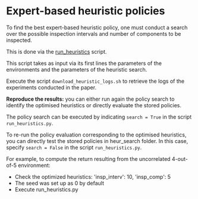 # Expert-based heuristic policies

To find the best expert-based heuristic policy, one must conduct a search over the possible inspection intervals and number of components to be inspected.

This is done via the [run_heuristics](run_heuristics.py) script.

This script takes as input via its first lines the parameters of the environments and the parameters of the heuristic search.

Execute the script `download_heuristic_logs.sh` to retrieve the logs of the experiments conducted in the paper.

**Reproduce the results:** you can either run again the policy search to identify the optimised heuristics or directly evaluate the stored policies.

The policy search can be executed by indicating `search = True` in the script  `run_heuristics.py`. 

To re-run the policy evaluation corresponding to the optimised heuristics, you can directly test the stored policies in heur_search folder. In this case, specify `search = False` in the script `run_heuristics.py`.
 
For example, to compute the return resulting from the uncorrelated 4-out-of-5 environment:

* Check the optimized heuristics: 'insp_interv': 10, 'insp_comp': 5
* The seed was set up as 0 by default
* Execute run_heuristics.py
